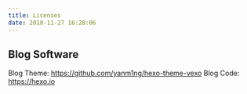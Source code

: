 ```yaml
---
title: Licenses
date: 2018-11-27 16:28:06
---
```

## Blog Software
Blog Theme: https://github.com/yanm1ng/hexo-theme-vexo
Blog Code: https://hexo.io

